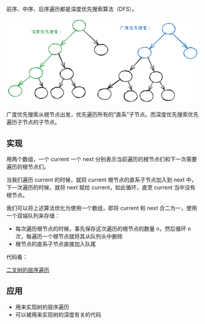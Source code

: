 前序、中序、后序遍历都是深度优先搜索算法（DFS）。

![](../../../../images/2024/1733401729638-03e8a4d4-3d6e-497b-bd97-6dc12caf4e79.png)

广度优先搜索从根节点出发，优先遍历所有的“直系”子节点。而深度优先搜索优先遍历子节点的子节点。

## 实现
用两个数组，一个 current 一个 next 分别表示当前遍历的根节点们和下一次需要遍历的根节点们。

当我们遍历 current 的时候，就将 current 根节点的直系子节点加入到 next 中，下一次遍历的时候，就将 next 赋给 current，如此循环，直至 current 当中没有根节点。

我们可以将上述算法优化为使用一个数组，即将 current 和 next 合二为一，使用一个双端队列来存储：

+ 每次遍历根节点的时候，事先保存这次遍历的根节点的数量 n，然后循环 n 次，每遍历一个根节点就将其从队列头中删除
+ 根节点的直系子节点直接加入队尾

代码看：

[二叉树的层序遍历](https://www.yuque.com/cline-mly1u/bgacuc/kuk4k41lzlp2a79x)

## 应用
+ 用来实现树的层序遍历
+ 可以被用来实现树的深度有关的代码

